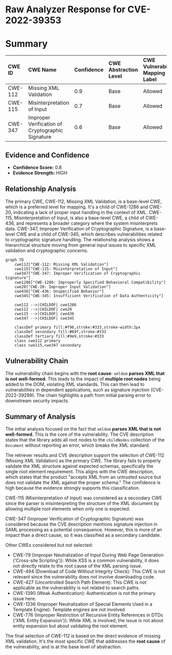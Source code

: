# Raw Analyzer Response for CVE-2022-39353

# Summary
| CWE ID    | CWE Name                                                                                                      | Confidence | CWE Abstraction Level | CWE Vulnerability Mapping Label | CWE-Vulnerability Mapping Notes |
| :---------- | :------------------------------------------------------------------------------------------------------------ | :--------- | :---------------------- | :------------------------------ | :------------------------------ |
| CWE-112     | Missing XML Validation                                                                                        | 0.9        | Base                    | Allowed                       | Primary CWE                     |
| CWE-115     | Misinterpretation of Input                                                                                    | 0.7        | Base                    | Allowed                       | Secondary Candidate             |
| CWE-347     | Improper Verification of Cryptographic Signature                                                            | 0.6        | Base                    | Allowed                       | Secondary Candidate             |

## Evidence and Confidence

*   **Confidence Score:** 0.8
*   **Evidence Strength:** HIGH

## Relationship Analysis
The primary CWE, CWE-112, Missing XML Validation, is a base-level CWE, which is a preferred level for mapping. It's a child of CWE-1286 and CWE-20, indicating a lack of proper input handling in the context of XML. CWE-115, Misinterpretation of Input, is also a base-level CWE, a child of CWE-436, and represents a broader category where the system misinterprets data. CWE-347, Improper Verification of Cryptographic Signature, is a base-level CWE and a child of CWE-345, which describes vulnerabilities related to cryptographic signature handling. The relationship analysis shows a hierarchical structure moving from general input issues to specific XML validation and cryptographic concerns.

```mermaid
graph TD
    cwe112["CWE-112: Missing XML Validation"]
    cwe115["CWE-115: Misinterpretation of Input"]
    cwe347["CWE-347: Improper Verification of Cryptographic Signature"]
    cwe1286["CWE-1286: Improperly Specified Behavioral Compatibility"]
    cwe20["CWE-20: Improper Input Validation"]
    cwe436["CWE-436: Unspecified Behavior"]
    cwe345["CWE-345: Insufficient Verification of Data Authenticity"]

    cwe112 -->|CHILDOF| cwe1286
    cwe112 -->|CHILDOF| cwe20
    cwe115 -->|CHILDOF| cwe436
    cwe347 -->|CHILDOF| cwe345

    classDef primary fill:#f96,stroke:#333,stroke-width:2px
    classDef secondary fill:#69f,stroke:#333
    classDef tertiary fill:#9e9,stroke:#333
    class cwe112 primary
    class cwe115,cwe347 secondary
```

## Vulnerability Chain
The vulnerability chain begins with the **root cause**: `xmldom` **parses XML that is not well-formed**. This leads to the impact of **multiple root nodes** being added to the DOM, violating XML standards. This can then lead to vulnerabilities in dependent applications, such as signature injection (CVE-2022-39299). The chain highlights a path from initial parsing error to downstream security impacts.

## Summary of Analysis
The initial analysis focused on the fact that `xmldom` **parses XML that is not well-formed**. This is the core of the vulnerability. The CVE description states that the library adds all root nodes to the `childNodes` collection of the `Document` without reporting an error, which breaks the XML standard.

The retriever results and CVE description support the selection of CWE-112 (Missing XML Validation) as the primary CWE. The library fails to properly validate the XML structure against expected schemas, specifically the single root element requirement. This aligns with the CWE description, which states that the product "accepts XML from an untrusted source but does not validate the XML against the proper schema." The confidence is high because the evidence strongly supports this classification.

CWE-115 (Misinterpretation of Input) was considered as a secondary CWE since the parser is misinterpreting the structure of the XML document by allowing multiple root elements when only one is expected.

CWE-347 (Improper Verification of Cryptographic Signature) was considered because the CVE description mentions signature injection in SAML processing as a potential consequence. However, this is more of an impact than a direct cause, so it was classified as a secondary candidate.

Other CWEs considered but not selected:

*   CWE-79 (Improper Neutralization of Input During Web Page Generation ('Cross-site Scripting')): While XSS is a common vulnerability, it does not directly relate to the root cause of the XML parsing issue.
*   CWE-494 (Download of Code Without Integrity Check): This CWE is not relevant since the vulnerability does not involve downloading code.
*   CWE-427 (Uncontrolled Search Path Element): This CWE is not applicable as the vulnerability is not related to search paths.
*   CWE-1390 (Weak Authentication): Authentication is not the primary issue here.
*   CWE-1336 (Improper Neutralization of Special Elements Used in a Template Engine): Template engines are not involved.
*   CWE-776 (Improper Restriction of Recursive Entity References in DTDs ('XML Entity Expansion')): While XML is involved, the issue is not about entity expansion but about validating the root element.

The final selection of CWE-112 is based on the direct evidence of missing XML validation. It's the most specific CWE that addresses the **root cause** of the vulnerability, and is at the base level of abstraction.